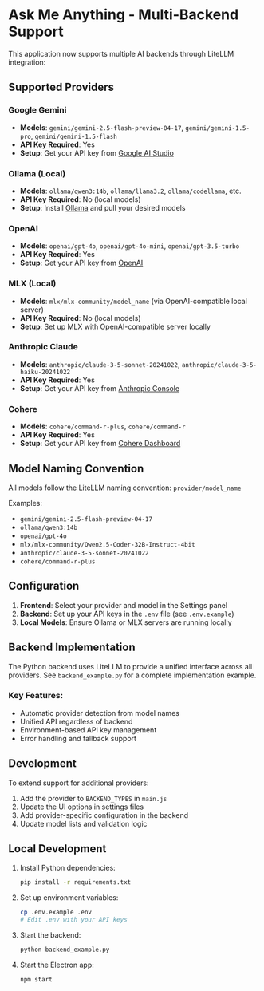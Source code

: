 # Ask Me Anything - Multi-Backend Support

This application now supports multiple AI backends through LiteLLM integration:

## Supported Providers

### Google Gemini
- **Models**: `gemini/gemini-2.5-flash-preview-04-17`, `gemini/gemini-1.5-pro`, `gemini/gemini-1.5-flash`
- **API Key Required**: Yes
- **Setup**: Get your API key from [Google AI Studio](https://makersuite.google.com/app/apikey)

### Ollama (Local)
- **Models**: `ollama/qwen3:14b`, `ollama/llama3.2`, `ollama/codellama`, etc.
- **API Key Required**: No (local models)
- **Setup**: Install [Ollama](https://ollama.ai/) and pull your desired models

### OpenAI
- **Models**: `openai/gpt-4o`, `openai/gpt-4o-mini`, `openai/gpt-3.5-turbo`
- **API Key Required**: Yes
- **Setup**: Get your API key from [OpenAI](https://platform.openai.com/api-keys)

### MLX (Local)
- **Models**: `mlx/mlx-community/model_name` (via OpenAI-compatible local server)
- **API Key Required**: No (local models)
- **Setup**: Set up MLX with OpenAI-compatible server locally

### Anthropic Claude
- **Models**: `anthropic/claude-3-5-sonnet-20241022`, `anthropic/claude-3-5-haiku-20241022`
- **API Key Required**: Yes
- **Setup**: Get your API key from [Anthropic Console](https://console.anthropic.com/)

### Cohere
- **Models**: `cohere/command-r-plus`, `cohere/command-r`
- **API Key Required**: Yes
- **Setup**: Get your API key from [Cohere Dashboard](https://dashboard.cohere.ai/)

## Model Naming Convention

All models follow the LiteLLM naming convention: `provider/model_name`

Examples:
- `gemini/gemini-2.5-flash-preview-04-17`
- `ollama/qwen3:14b`
- `openai/gpt-4o`
- `mlx/mlx-community/Qwen2.5-Coder-32B-Instruct-4bit`
- `anthropic/claude-3-5-sonnet-20241022`
- `cohere/command-r-plus`

## Configuration

1. **Frontend**: Select your provider and model in the Settings panel
2. **Backend**: Set up your API keys in the `.env` file (see `.env.example`)
3. **Local Models**: Ensure Ollama or MLX servers are running locally

## Backend Implementation

The Python backend uses LiteLLM to provide a unified interface across all providers. See `backend_example.py` for a complete implementation example.

### Key Features:
- Automatic provider detection from model names
- Unified API regardless of backend
- Environment-based API key management
- Error handling and fallback support

## Development

To extend support for additional providers:

1. Add the provider to `BACKEND_TYPES` in `main.js`
2. Update the UI options in settings files
3. Add provider-specific configuration in the backend
4. Update model lists and validation logic

## Local Development

1. Install Python dependencies:
   ```bash
   pip install -r requirements.txt
   ```

2. Set up environment variables:
   ```bash
   cp .env.example .env
   # Edit .env with your API keys
   ```

3. Start the backend:
   ```bash
   python backend_example.py
   ```

4. Start the Electron app:
   ```bash
   npm start
   ```
